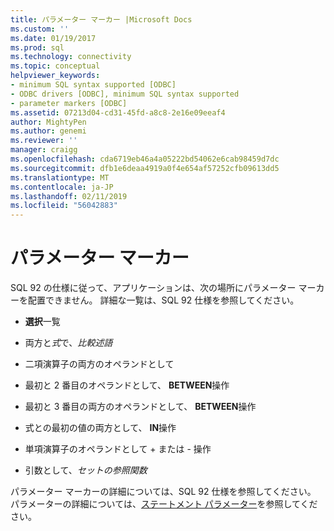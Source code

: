 ```yaml
---
title: パラメーター マーカー |Microsoft Docs
ms.custom: ''
ms.date: 01/19/2017
ms.prod: sql
ms.technology: connectivity
ms.topic: conceptual
helpviewer_keywords:
- minimum SQL syntax supported [ODBC]
- ODBC drivers [ODBC], minimum SQL syntax supported
- parameter markers [ODBC]
ms.assetid: 07213d04-cd31-45fd-a8c8-2e16e09eeaf4
author: MightyPen
ms.author: genemi
ms.reviewer: ''
manager: craigg
ms.openlocfilehash: cda6719eb46a4a05222bd54062e6cab98459d7dc
ms.sourcegitcommit: dfb1e6deaa4919a0f4e654af57252cfb09613dd5
ms.translationtype: MT
ms.contentlocale: ja-JP
ms.lasthandoff: 02/11/2019
ms.locfileid: "56042883"
---
```

# <a name="parameter-markers"></a>パラメーター マーカー
SQL 92 の仕様に従って、アプリケーションは、次の場所にパラメーター マーカーを配置できません。 詳細な一覧は、SQL 92 仕様を参照してください。  
  
-   **選択**一覧  
  
-   両方と*式*で、*比較述語*  
  
-   二項演算子の両方のオペランドとして  
  
-   最初と 2 番目のオペランドとして、 **BETWEEN**操作  
  
-   最初と 3 番目の両方のオペランドとして、 **BETWEEN**操作  
  
-   式との最初の値の両方として、 **IN**操作  
  
-   単項演算子のオペランドとして + または - 操作  
  
-   引数として、*セットの参照関数*  
  
 パラメーター マーカーの詳細については、SQL 92 仕様を参照してください。 パラメーターの詳細については、[ステートメント パラメーター](../../../odbc/reference/develop-app/statement-parameters.md)を参照してください。
